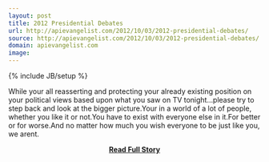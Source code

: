 ```yaml
---
layout: post
title: 2012 Presidential Debates
url: http://apievangelist.com/2012/10/03/2012-presidential-debates/
source: http://apievangelist.com/2012/10/03/2012-presidential-debates/
domain: apievangelist.com
image: 
---
```

{% include JB/setup %}<p>While your all reasserting and protecting your already existing position on your political views based upon what you saw on TV tonight&hellip;please try to step back and look at the bigger picture.Your in a world of a lot of people, whether you like it or not.You have to exist with everyone else in it.For better or for worse.And no matter how much you wish everyone to be just like you, we arent.</p>
<center><p><a href="http://apievangelist.com/2012/10/03/2012-presidential-debates/" style='padding:25px; font-sze:18px; font-weight: bold;'>Read Full Story</a></p></center>
